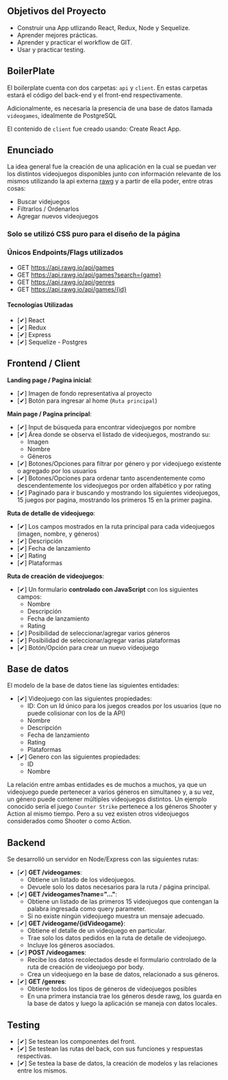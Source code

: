 ## Objetivos del Proyecto

- Construir una App utlizando React, Redux, Node y Sequelize.
- Aprender mejores prácticas.
- Aprender y practicar el workflow de GIT.
- Usar y practicar testing.

## BoilerPlate

El boilerplate cuenta con dos carpetas: `api` y `client`. En estas carpetas estará el código del back-end y el front-end respectivamente.

Adicionalmente, es necesaria la presencia de una base de datos llamada `videogames`, idealmente de PostgreSQL

El contenido de `client` fue creado usando: Create React App.

## Enunciado

La idea general fue la creación de una aplicación en la cual se puedan ver los distintos videojuegos disponibles junto con información relevante de los mismos utilizando la api externa [rawg](https://rawg.io/apidocs) y a partir de ella poder, entre otras cosas:

- Buscar videjuegos
- Filtrarlos / Ordenarlos
- Agregar nuevos videojuegos

### Solo se utilizó CSS puro para el diseño de la página

### Únicos Endpoints/Flags utilizados

- GET <https://api.rawg.io/api/games>
- GET <https://api.rawg.io/api/games?search={game}>
- GET <https://api.rawg.io/api/genres>
- GET <https://api.rawg.io/api/games/{id}>

#### Tecnologías Utilizadas

- [✔] React
- [✔] Redux
- [✔] Express
- [✔] Sequelize - Postgres

## Frontend / Client

__Landing page / Pagina inicial__:

- [✔] Imagen de fondo representativa al proyecto
- [✔] Botón para ingresar al home (`Ruta principal`)

__Main page / Pagina principal__:

- [✔] Input de búsqueda para encontrar videojuegos por nombre
- [✔] Área donde se observa el listado de videojuegos, mostrando su:
    - Imagen
    - Nombre
    - Géneros
- [✔] Botones/Opciones para filtrar por género y por videojuego existente o agregado por los usuarios
- [✔] Botones/Opciones para ordenar tanto ascendentemente como descendentemente los videojuegos por orden alfabético y por rating
- [✔] Paginado para ir buscando y mostrando los siguientes videojuegos, 15 juegos por pagina, mostrando los primeros 15 en la primer pagina.

__Ruta de detalle de videojuego__:

- [✔] Los campos mostrados en la ruta principal para cada videojuegos (imagen, nombre, y géneros)
- [✔] Descripción
- [✔] Fecha de lanzamiento
- [✔] Rating
- [✔] Plataformas

__Ruta de creación de videojuegos__:

- [✔] Un formulario __controlado con JavaScript__ con los siguientes campos:
  - Nombre
  - Descripción
  - Fecha de lanzamiento
  - Rating
- [✔] Posibilidad de seleccionar/agregar varios géneros
- [✔] Posibilidad de seleccionar/agregar varias plataformas
- [✔] Botón/Opción para crear un nuevo videojuego

## Base de datos

El modelo de la base de datos tiene las siguientes entidades:

- [✔] Videojuego con las siguientes propiedades:
  - ID: Con un Id único para los juegos creados por los usuarios (que no puede colisionar con los de la API)
  - Nombre
  - Descripción
  - Fecha de lanzamiento
  - Rating
  - Plataformas
- [✔] Genero con las siguientes propiedades:
  - ID
  - Nombre

La relación entre ambas entidades es de muchos a muchos, ya que un videojuego puede pertenecer a varios géneros en simultaneo y, a su vez, un género puede contener múltiples videojuegos distintos. Un ejemplo conocido sería el juego `Counter Strike` pertenece a los géneros Shooter y Action al mismo tiempo. Pero a su vez existen otros videojuegos considerados como Shooter o como Action.

## Backend

Se desarrolló un servidor en Node/Express con las siguientes rutas:

- [✔] __GET /videogames__:
  - Obtiene un listado de los videojuegos.
  - Devuele solo los datos necesarios para la ruta / página principal.
- [✔] __GET /videogames?name="..."__:
  - Obtiene un listado de las primeros 15 videojuegos que contengan la palabra ingresada como query parameter.
  - Si no existe ningún videojuego muestra un mensaje adecuado.
- [✔] __GET /videogame/{idVideogame}__:
  - Obtiene el detalle de un videojuego en particular.
  - Trae solo los datos pedidos en la ruta de detalle de videojuego.
  - Incluye los géneros asociados.
- [✔] __POST /videogames__:
  - Recibe los datos recolectados desde el formulario controlado de la ruta de creación de videojuego por body.
  - Crea un videojuego en la base de datos, relacionado a sus géneros.
- [✔] __GET /genres__:
  - Obtiene todos los tipos de géneros de videojuegos posibles
  - En una primera instancia trae los géneros desde rawg, los guarda en la base de datos y luego la aplicación se maneja con datos locales.

## Testing

- [✔] Se testean los componentes del front.
- [✔] Se testean las rutas del back, con sus funciones y respuestas respectivas.
- [✔] Se testea la base de datos, la creación de modelos y las relaciones entre los mismos.

